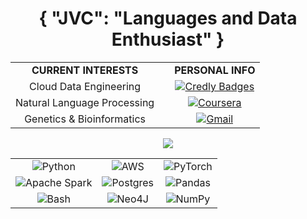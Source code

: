 <h1 align="center"> { "JVC": "Languages and Data Enthusiast" }</h1>

<div align="center">
    
| | | | 
|:-------------------------:|:-------------------------:|:-------------------------:|
| <b>CURRENT INTERESTS<b> | | <b>PERSONAL INFO<b> | 
| Cloud Data Engineering || [![Credly Badges](https://img.shields.io/badge/Credly-Badges-FF6B00)](https://www.credly.com/users/jaqueline-v-costa)|
| Natural Language Processing | | [![Coursera](https://img.shields.io/badge/Coursera-%230056D2.svg?style=for-the-badge&logo=Coursera&logoColor=white)](https://www.coursera.org/learner/jqln-vc) |
| Genetics & Bioinformatics  | | [![Gmail](https://img.shields.io/badge/Gmail-D14836?style=for-the-badge&logo=gmail&logoColor=white)](mailto:jqln.vc@gmail.com) |


<td><img src="https://github-readme-stats.vercel.app/api/top-langs/?username=jqln-vc&theme=transparent&layout=donut&hide=c,makefile"/></td>
</table>
<div align="center">
    
| | | |
|:-------------------------:|:-------------------------:|:-------------------------:|
| ![Python](https://img.shields.io/badge/Python-FFD43B?style=for-the-badge&logo=python&logoColor=blue) | ![AWS](https://img.shields.io/badge/Amazon_AWS-FF9900?style=for-the-badge&logo=amazonaws&logoColor=black) | ![PyTorch](https://img.shields.io/badge/PyTorch-%23EE4C2C.svg?style=for-the-badge&logo=PyTorch&logoColor=white)
| ![Apache Spark](https://img.shields.io/badge/Apache%20Spark-FDEE21?style=for-the-badge&logo=apachespark&logoColor=black) | ![Postgres](https://img.shields.io/badge/postgres-%23316192.svg?style=for-the-badge&logo=postgresql&logoColor=white) | ![Pandas](https://img.shields.io/badge/pandas-%23150458.svg?style=for-the-badge&logo=pandas&logoColor=white) 
| ![Bash](https://img.shields.io/badge/GNU%20Bash-4EAA25?style=for-the-badge&logo=GNU%20Bash&logoColor=white) | ![Neo4J](https://img.shields.io/badge/Neo4j-008CC1?style=for-the-badge&logo=neo4j&logoColor=white) | ![NumPy](https://img.shields.io/badge/numpy-%23013243.svg?style=for-the-badge&logo=numpy&logoColor=white)
</div>
